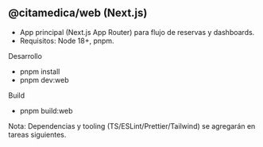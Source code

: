 ## @citamedica/web (Next.js)

- App principal (Next.js App Router) para flujo de reservas y dashboards.
- Requisitos: Node 18+, pnpm.

Desarrollo
- pnpm install
- pnpm dev:web

Build
- pnpm build:web

Nota: Dependencias y tooling (TS/ESLint/Prettier/Tailwind) se agregarán en tareas siguientes.

